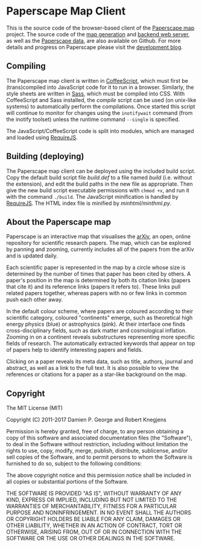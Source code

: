Paperscape Map Client
=====================

This is the source code of the browser-based client of the [Paperscape map](https://paperscape.org) project.
The source code of the [map generation](https://github.com/paperscape/paperscape-mapgen) and [backend web server](https://github.com/paperscape/paperscape-backend), as well as the [Paperscape data](https://github.com/paperscape/paperscape-data), are also available on Github.
For more details and progress on Paperscape please visit the [development blog](https://blog.paperscape.org).

Compiling
---------

The Paperscape map client is written in [CoffeeScript](http://coffeescript.org), which must first be (trans)compiled into JavaScript code for it to run in a browser. 
Similarly, the style sheets are written in [Sass](http://sass-lang.com), which must be compiled into CSS.
With CoffeeScript and Sass installed, the _compile_ script can be used (on unix-like systems) to automatically perform the compilations.
Once started this script will continue to monitor for changes using the `inotifywait` command (from the inotify toolset) unless the runtime command `--single` is specified.

The JavaScript/CoffeeScript code is split into modules, which are managed and loaded using [RequireJS](http://requirejs.org).

Building (deploying)
--------------------

The Paperscape map client can be deployed using the included build script. 
Copy the default build script file _build.def_ to a file named _build_ (i.e. without the extension), and edit the build paths in the new file as appropriate. 
Then give the new build script executable permissions with `chmod +x`, and run it with the command `./build`.
The JavaScript minification is handled by [RequireJS](http://requirejs.org).
The HTML index file is minified by _minhtml/minthml.py_.

About the Paperscape map
------------------------

Paperscape is an interactive map that visualises the [arXiv](https://arxiv.org/), an open, online repository for scientific research papers. 
The map, which can be explored by panning and zooming, currently includes all of the papers from the arXiv and is updated daily.

Each scientific paper is represented in the map by a circle whose size is determined by the number of times that paper has been cited by others.
A paper's position in the map is determined by both its citation links (papers that cite it) and its reference links (papers it refers to).
These links pull related papers together, whereas papers with no or few links in common push each other away.

In the default colour scheme, where papers are coloured according to their scientific category, coloured "continents" emerge, such as theoretical high energy physics (blue) or astrophysics (pink).
At their interface one finds cross-disciplinary fields, such as dark matter and cosmological inflation.
Zooming in on a continent reveals substructures representing more specific fields of research.
The automatically extracted keywords that appear on top of papers help to identify interesting papers and fields.

Clicking on a paper reveals its meta data, such as title, authors, journal and abstract, as well as a link to the full text.
It is also possible to view the references or citations for a paper as a star-like background on the map.

Copyright
---------

The MIT License (MIT)

Copyright (C) 2011-2017 Damien P. George and Robert Knegjens

Permission is hereby granted, free of charge, to any person obtaining a copy of this software and associated documentation files (the "Software"), to deal in the Software without restriction, including without limitation the rights to use, copy, modify, merge, publish, distribute, sublicense, and/or sell copies of the Software, and to permit persons to whom the Software is furnished to do so, subject to the following conditions:

The above copyright notice and this permission notice shall be included in all copies or substantial portions of the Software.

THE SOFTWARE IS PROVIDED "AS IS", WITHOUT WARRANTY OF ANY KIND, EXPRESS OR IMPLIED, INCLUDING BUT NOT LIMITED TO THE WARRANTIES OF MERCHANTABILITY, FITNESS FOR A PARTICULAR PURPOSE AND NONINFRINGEMENT. IN NO EVENT SHALL THE AUTHORS OR COPYRIGHT HOLDERS BE LIABLE FOR ANY CLAIM, DAMAGES OR OTHER LIABILITY, WHETHER IN AN ACTION OF CONTRACT, TORT OR OTHERWISE, ARISING FROM, OUT OF OR IN CONNECTION WITH THE SOFTWARE OR THE USE OR OTHER DEALINGS IN THE SOFTWARE.
